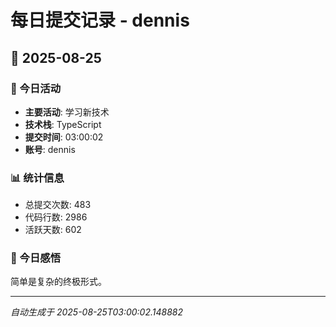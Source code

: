 # 每日提交记录 - dennis

## 📅 2025-08-25

### 🎯 今日活动
- **主要活动**: 学习新技术
- **技术栈**: TypeScript
- **提交时间**: 03:00:02
- **账号**: dennis

### 📊 统计信息
- 总提交次数: 483
- 代码行数: 2986
- 活跃天数: 602

### 💭 今日感悟
简单是复杂的终极形式。

---
*自动生成于 2025-08-25T03:00:02.148882*
